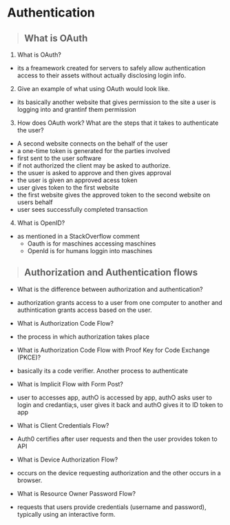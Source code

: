 # **Authentication**

> ## What is OAuth

1. What is OAuth?

- its a freamework created for servers to safely allow authentication access to their assets without actually disclosing login info.

2. Give an example of what using OAuth would look like.

- its basically another website that gives permission to the site a user is logging into and grantinf them permission

3. How does OAuth work? What are the steps that it takes to authenticate the user?

- A second website connects on the behalf of the user
- a one-time token is generated for the parties involved
- first sent to the user software
- if not authorized the client may be asked to authorize. 
- the usuer is asked to approve and then gives approval
- the user is given an approved acess token
- user gives token to the first website
- the first website gives the approved token to the second website on users behalf
- user sees successfully completed transaction


4. What is OpenID?

- as mentioned in a StackOverflow comment 
  - Oauth is for maschines accessing maschines
  - OpenId is for humans loggin into maschines

> ## Authorization and Authentication flows

- What is the difference between authorization and authentication?

- authorization grants access to a user from one computer to another and authintication grants access based on the user.

- What is Authorization Code Flow?

- the process in which authorization takes place

- What is Authorization Code Flow with Proof Key for Code Exchange (PKCE)?

- basically its a code verifier. Another process to authenticate

- What is Implicit Flow with Form Post?

- user to accesses app, authO is accessed by app, authO asks user to login and credantia;s, user gives it back and authO gives it to ID token to app

- What is Client Credentials Flow?

- Auth0 certifies after user requests and then the user provides token to API

- What is Device Authorization Flow?

- occurs on the device requesting authorization and the other occurs in a browser.

- What is Resource Owner Password Flow?

- requests that users provide credentials (username and password), typically using an interactive form.